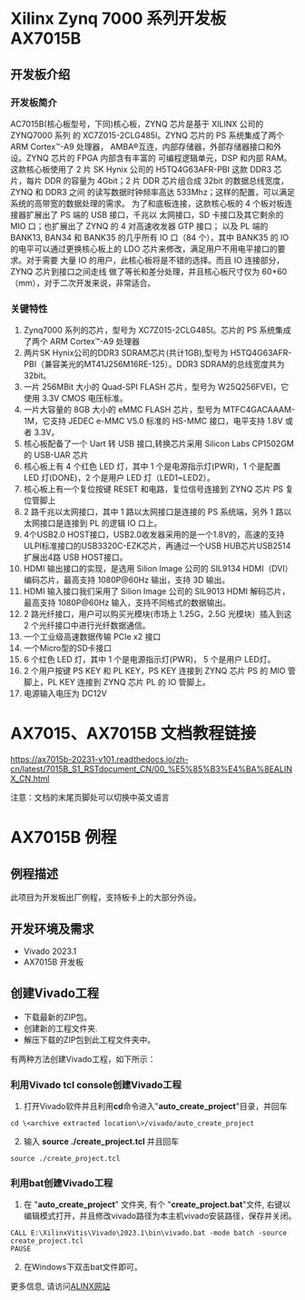 # Xilinx Zynq 7000 系列开发板AX7015B  
## 开发板介绍
### 开发板简介
AC7015B(核心板型号，下同)核心板，ZYNQ 芯片是基于 XILINX 公司的 ZYNQ7000 系列
的 XC7Z015-2CLG485I。ZYNQ 芯片的 PS 系统集成了两个 ARM Cortex™-A9 处理器，
AMBA®互连，内部存储器，外部存储器接口和外设。ZYNQ 芯片的 FPGA 内部含有丰富的
可编程逻辑单元，DSP 和内部 RAM。
这款核心板使用了 2 片 SK Hynix 公司的 H5TQ4G63AFR-PBI 这款 DDR3 芯片，每片
DDR 的容量为 4Gbit；2 片 DDR 芯片组合成 32bit 的数据总线宽度，ZYNQ 和 DDR3 之间
的读写数据时钟频率高达 533Mhz；这样的配置，可以满足系统的高带宽的数据处理的需求。
为了和底板连接，这款核心板的 4 个板对板连接器扩展出了 PS 端的 USB 接口，千兆以
太网接口，SD 卡接口及其它剩余的 MIO 口；也扩展出了 ZYNQ 的 4 对高速收发器 GTP 接口；
以及 PL 端的 BANK13, BAN34 和 BANK35 的几乎所有 IO 口（84 个），其中 BANK35 的 IO
的电平可以通过更换核心板上的 LDO 芯片来修改，满足用户不用电平接口的要求。对于需要
大量 IO 的用户，此核心板将是不错的选择。而且 IO 连接部分，ZYNQ 芯片到接口之间走线
做了等长和差分处理，并且核心板尺寸仅为 60*60（mm），对于二次开发来说，非常适合。
### 关键特性
  1. Zynq7000 系列的芯片，型号为 XC7Z015-2CLG485I。芯片的 PS 系统集成了两个 ARM Cortex™-A9 处理器 
  2. 两片SK Hynix公司的DDR3 SDRAM芯片(共计1GB),型号为 H5TQ4G63AFR-PBI（兼容美光的MT41J256M16RE-125）。DDR3 SDRAM的总线宽度共为32bit。   
  3. 一片 256MBit 大小的 Quad-SPI FLASH 芯片，型号为 W25Q256FVEI，它使用 3.3V CMOS 电压标准。 
  4. 一片大容量的 8GB 大小的 eMMC FLASH 芯片，型号为 MTFC4GACAAAM-1M，它支持 JEDEC e-MMC V5.0 标准的 HS-MMC 接口，电平支持 1.8V 或者 3.3V。   
  5. 核心板配备了一个 Uart 转 USB 接口,转换芯片采用 Silicon Labs CP1502GM 的 USB-UAR 芯片   
  6. 核心板上有 4 个红色 LED 灯，其中 1 个是电源指示灯(PWR)，1 个是配置 LED 灯(DONE)，2 个是用户 LED 灯（LED1~LED2）。 
  7. 核心板上有一个复位按键 RESET 和电路，复位信号连接到 ZYNQ 芯片 PS 复位管脚上
  8. 2 路千兆以太网接口，其中 1 路以太网接口是连接的 PS 系统端，另外 1 路以太网接口是连接到 PL 的逻辑 IO 口上。 
  9. 4个USB2.0 HOST接口，USB2.0收发器采用的是一个1.8V的，高速的支持ULPI标准接口的USB3320C-EZK芯片，再通过一个USB HUB芯片USB2514扩展出4路 USB HOST接口。 
  10. HDMI 输出接口的实现，是选用 Silion Image 公司的 SIL9134 HDMI（DVI）编码芯片，最高支持 1080P@60Hz 输出，支持 3D 输出。  
  11. HDMI 输入接口我们采用了 Silion Image 公司的 SIL9013 HDMI 解码芯片，最高支持 1080P@60Hz 输入，支持不同格式的数据输出。
  12. 2 路光纤接口，用户可以购买光模块(市场上 1.25G，2.5G 光模块）插入到这 2 个光纤接口中进行光纤数据通信。
  13. 一个工业级高速数据传输 PCIe x2 接口 
  14. 一个Micro型的SD卡接口  
  15. 6 个红色 LED 灯，其中 1 个是电源指示灯(PWR)， 5 个是用户 LED灯。  
  16. 2 个用户按键 PS KEY 和 PL KEY，PS KEY 连接到 ZYNQ 芯片 PS 的 MIO 管脚上，PL KEY 连接到 ZYNQ 芯片 PL 的 IO 管脚上。
  17. 电源输入电压为 DC12V

# AX7015、AX7015B 文档教程链接
https://ax7015b-20231-v101.readthedocs.io/zh-cn/latest/7015B_S1_RSTdocument_CN/00_%E5%85%B3%E4%BA%8EALINX_CN.html

 注意：文档的末尾页脚处可以切换中英文语言

# AX7015B 例程
## 例程描述
此项目为开发板出厂例程，支持板卡上的大部分外设。
## 开发环境及需求
* Vivado 2023.1
* AX7015B 开发板
## 创建Vivado工程
* 下载最新的ZIP包。
* 创建新的工程文件夹.
* 解压下载的ZIP包到此工程文件夹中。


有两种方法创建Vivado工程，如下所示：
### 利用Vivado tcl console创建Vivado工程
1. 打开Vivado软件并且利用**cd**命令进入"**auto_create_project**"目录，并回车
```
cd \<archive extracted location\>/vivado/auto_create_project
```
2. 输入 **source ./create_project.tcl** 并且回车
```
source ./create_project.tcl
```

### 利用bat创建Vivado工程
1. 在 "**auto_create_project**" 文件夹, 有个 "**create_project.bat**"文件, 右键以编辑模式打开，并且修改vivado路径为本主机vivado安装路径，保存并关闭。
```
CALL E:\XilinxVitis\Vivado\2023.1\bin\vivado.bat -mode batch -source create_project.tcl
PAUSE
```
2. 在Windows下双击bat文件即可。


更多信息, 请访问[ALINX网站](https://www.alinx.com)